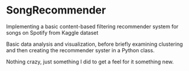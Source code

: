 # SongRecommender
Implementing a basic content-based filtering recommender system for songs on Spotify from Kaggle dataset

Basic data analysis and visualization, before briefly examining clustering and then creating the recommender syster in a Python class. 

Nothing crazy, just something I did to get a feel for it something new.
